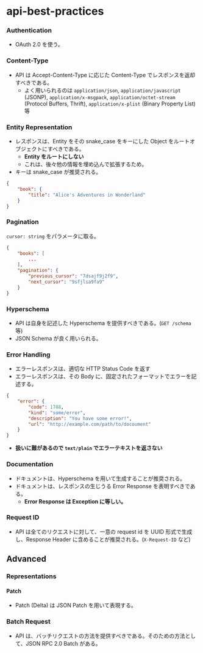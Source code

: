 api-best-practices
==================

### Authentication

- OAuth 2.0 を使う。

### Content-Type

- API は Accept-Content-Type に応じた Content-Type でレスポンスを返却すべきである。
  - よく用いられるのは `application/json`, `application/javascript` (JSONP), `application/x-msgpack`, `application/octet-stream` (Protocol Buffers, Thrift), `application/x-plist` (Binary Property List) 等

### Entity Representation

- レスポンスは、Entity をその snake_case をキーにした Object をルートオブジェクトにすべきである。
  - **Entity をルートにしない**
  - これは、後々他の情報を埋め込んで拡張するため。
- キーは snake_case が推奨される。

```json
{
    "book": {
        "title": "Alice's Adventures in Wonderland"
    }
}
```

### Pagination

`cursor: string` をパラメータに取る。

```json
{
    "books": [
        ...
    ],
    "pagination": {
        "previous_cursor": "7dsajf9j2f9",
        "next_cursor": "9sfjlsa9fa9"
    }
}
```

### Hyperschema

- API は自身を記述した Hyperschema を提供すべきである。(`GET /schema` 等)
- JSON Schema が良く用いられる。

### Error Handling

- エラーレスポンスは、適切な HTTP Status Code を返す
- エラーレスポンスは、その Body に、固定されたフォーマットでエラーを記述する。

```json
{
    "error": {
        "code": 1788,
        "kind": "some/error",
        "description": "You have some error!",
        "url": "http://example.com/path/to/docoument"
    }
}
```

- **扱いに難があるので `text/plain` でエラーテキストを返さない**

### Documentation

- ドキュメントは、Hyperschema を用いて生成することが推奨される。
- ドキュメントは、レスポンスの生じうる Error Response を表明すべきである。
  - **Error Response は Exception に等しい。**

### Request ID

- API は全てのリクエストに対して、一意の request id を UUID 形式で生成し、Response Header に含めることが推奨される。(`X-Request-ID` など)

Advanced
---

### Representations

#### Patch

- Patch (Delta) は JSON Patch を用いて表現する。

### Batch Request

- API は、バッチリクエストの方法を提供すべきである。そのための方法として、JSON RPC 2.0 Batch がある。
